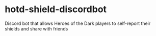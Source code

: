 # hotd-shield-discordbot
Discord bot that allows Heroes of the Dark players to self-report their shields and share with friends
